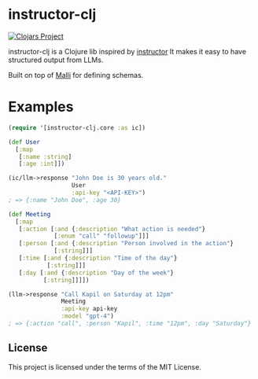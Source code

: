 # instructor-clj

[![Clojars Project](https://img.shields.io/clojars/v/org.clojars.kapil/instructor-clj.svg)](https://clojars.org/org.clojars.kapil/instructor-clj)

instructor-clj is a Clojure lib inspired by [instructor](https://github.com/jxnl/instructor)
It makes it easy to have structured output from LLMs.

Built on top of [Malli](https://github.com/metosin/malli) for defining schemas.

# Examples

```clojure
(require '[instructor-clj.core :as ic])

(def User
  [:map
   [:name :string]
   [:age :int]])

(ic/llm->response "John Doe is 30 years old."
                  User
                  :api-key "<API-KEY>")
; => {:name "John Doe", :age 30}
```

```clojure
(def Meeting
  [:map
   [:action [:and {:description "What action is needed"}
             [:enum "call" "followup"]]]
   [:person [:and {:description "Person involved in the action"}
             [:string]]]
   [:time [:and {:description "Time of the day"}
           [:string]]]
   [:day [:and {:description "Day of the week"}
          [:string]]]])

(llm->response "Call Kapil on Saturday at 12pm"
               Meeting
               :api-key api-key
               :model "gpt-4")
; => {:action "call", :person "Kapil", :time "12pm", :day "Saturday"}
```

## License
This project is licensed under the terms of the MIT License.
